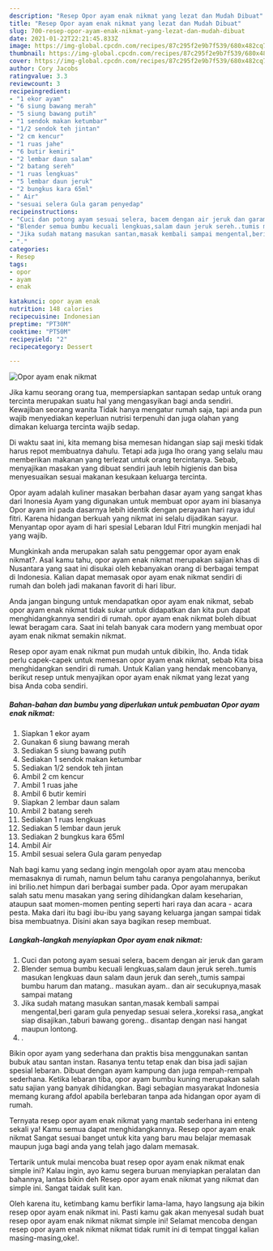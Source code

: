 ```yaml
---
description: "Resep Opor ayam enak nikmat yang lezat dan Mudah Dibuat"
title: "Resep Opor ayam enak nikmat yang lezat dan Mudah Dibuat"
slug: 700-resep-opor-ayam-enak-nikmat-yang-lezat-dan-mudah-dibuat
date: 2021-01-22T22:21:45.833Z
image: https://img-global.cpcdn.com/recipes/87c295f2e9b7f539/680x482cq70/opor-ayam-enak-nikmat-foto-resep-utama.jpg
thumbnail: https://img-global.cpcdn.com/recipes/87c295f2e9b7f539/680x482cq70/opor-ayam-enak-nikmat-foto-resep-utama.jpg
cover: https://img-global.cpcdn.com/recipes/87c295f2e9b7f539/680x482cq70/opor-ayam-enak-nikmat-foto-resep-utama.jpg
author: Cory Jacobs
ratingvalue: 3.3
reviewcount: 3
recipeingredient:
- "1 ekor ayam"
- "6 siung bawang merah"
- "5 siung bawang putih"
- "1 sendok makan ketumbar"
- "1/2 sendok teh jintan"
- "2 cm kencur"
- "1 ruas jahe"
- "6 butir kemiri"
- "2 lembar daun salam"
- "2 batang sereh"
- "1 ruas lengkuas"
- "5 lembar daun jeruk"
- "2 bungkus kara 65ml"
- " Air"
- "sesuai selera Gula garam penyedap"
recipeinstructions:
- "Cuci dan potong ayam sesuai selera, bacem dengan air jeruk dan garam"
- "Blender semua bumbu kecuali lengkuas,salam daun jeruk sereh..tumis masukan lengkuas daun salam daun jeruk dan sereh,,tumis sampai bumbu harum dan matang.. masukan ayam.. dan air secukupnya,masak sampai matang"
- "Jika sudah matang masukan santan,masak kembali sampai mengental,beri garam gula penyedap sesuai selera.,koreksi rasa,,angkat siap disajikan.,taburi bawang goreng.. disantap dengan nasi hangat maupun lontong."
- "."
categories:
- Resep
tags:
- opor
- ayam
- enak

katakunci: opor ayam enak 
nutrition: 148 calories
recipecuisine: Indonesian
preptime: "PT30M"
cooktime: "PT50M"
recipeyield: "2"
recipecategory: Dessert

---
```



![Opor ayam enak nikmat](https://img-global.cpcdn.com/recipes/87c295f2e9b7f539/680x482cq70/opor-ayam-enak-nikmat-foto-resep-utama.jpg)

Jika kamu seorang orang tua, mempersiapkan santapan sedap untuk orang tercinta merupakan suatu hal yang mengasyikan bagi anda sendiri. Kewajiban seorang  wanita Tidak hanya mengatur rumah saja, tapi anda pun wajib menyediakan keperluan nutrisi terpenuhi dan juga olahan yang dimakan keluarga tercinta wajib sedap.

Di waktu  saat ini, kita memang bisa memesan hidangan siap saji meski tidak harus repot membuatnya dahulu. Tetapi ada juga lho orang yang selalu mau memberikan makanan yang terlezat untuk orang tercintanya. Sebab, menyajikan masakan yang dibuat sendiri jauh lebih higienis dan bisa menyesuaikan sesuai makanan kesukaan keluarga tercinta. 

Opor ayam adalah kuliner masakan berbahan dasar ayam yang sangat khas dari Inonesia Ayam yang digunakan untuk membuat opor ayam ini biasanya Opor ayam ini pada dasarnya lebih identik dengan perayaan hari raya idul fitri. Karena hidangan berkuah yang nikmat ini selalu dijadikan sayur. Menyantap opor ayam di hari spesial Lebaran Idul Fitri mungkin menjadi hal yang wajib.

Mungkinkah anda merupakan salah satu penggemar opor ayam enak nikmat?. Asal kamu tahu, opor ayam enak nikmat merupakan sajian khas di Nusantara yang saat ini disukai oleh kebanyakan orang di berbagai tempat di Indonesia. Kalian dapat memasak opor ayam enak nikmat sendiri di rumah dan boleh jadi makanan favorit di hari libur.

Anda jangan bingung untuk mendapatkan opor ayam enak nikmat, sebab opor ayam enak nikmat tidak sukar untuk didapatkan dan kita pun dapat menghidangkannya sendiri di rumah. opor ayam enak nikmat boleh dibuat lewat beragam cara. Saat ini telah banyak cara modern yang membuat opor ayam enak nikmat semakin nikmat.

Resep opor ayam enak nikmat pun mudah untuk dibikin, lho. Anda tidak perlu capek-capek untuk memesan opor ayam enak nikmat, sebab Kita bisa menghidangkan sendiri di rumah. Untuk Kalian yang hendak mencobanya, berikut resep untuk menyajikan opor ayam enak nikmat yang lezat yang bisa Anda coba sendiri.

<!--inarticleads1-->

##### Bahan-bahan dan bumbu yang diperlukan untuk pembuatan Opor ayam enak nikmat:

1. Siapkan 1 ekor ayam
1. Gunakan 6 siung bawang merah
1. Sediakan 5 siung bawang putih
1. Sediakan 1 sendok makan ketumbar
1. Sediakan 1/2 sendok teh jintan
1. Ambil 2 cm kencur
1. Ambil 1 ruas jahe
1. Ambil 6 butir kemiri
1. Siapkan 2 lembar daun salam
1. Ambil 2 batang sereh
1. Sediakan 1 ruas lengkuas
1. Sediakan 5 lembar daun jeruk
1. Sediakan 2 bungkus kara 65ml
1. Ambil  Air
1. Ambil sesuai selera Gula garam penyedap


Nah bagi kamu yang sedang ingin mengolah opor ayam atau mencoba memasaknya di rumah, namun belum tahu caranya pengolahannya, berikut ini brilio.net himpun dari berbagai sumber pada. Opor ayam merupakan salah satu menu masakan yang sering dihidangkan dalam keseharian, ataupun saat momen-momen penting seperti hari raya dan acara - acara pesta. Maka dari itu bagi ibu-ibu yang sayang keluarga jangan sampai tidak bisa membuatnya. Disini akan saya bagikan resep membuat. 

<!--inarticleads2-->

##### Langkah-langkah menyiapkan Opor ayam enak nikmat:

1. Cuci dan potong ayam sesuai selera, bacem dengan air jeruk dan garam
1. Blender semua bumbu kecuali lengkuas,salam daun jeruk sereh..tumis masukan lengkuas daun salam daun jeruk dan sereh,,tumis sampai bumbu harum dan matang.. masukan ayam.. dan air secukupnya,masak sampai matang
1. Jika sudah matang masukan santan,masak kembali sampai mengental,beri garam gula penyedap sesuai selera.,koreksi rasa,,angkat siap disajikan.,taburi bawang goreng.. disantap dengan nasi hangat maupun lontong.
1. .


Bikin opor ayam yang sederhana dan praktis bisa menggunakan santan bubuk atau santan instan. Rasanya tentu tetap enak dan bisa jadi sajian spesial lebaran. Dibuat dengan ayam kampung dan juga rempah-rempah sederhana. Ketika lebaran tiba, opor ayam bumbu kuning merupakan salah satu sajian yang banyak dihidangkan. Bagi sebagian masyarakat Indonesia memang kurang afdol apabila berlebaran tanpa ada hidangan opor ayam di rumah. 

Ternyata resep opor ayam enak nikmat yang mantab sederhana ini enteng sekali ya! Kamu semua dapat menghidangkannya. Resep opor ayam enak nikmat Sangat sesuai banget untuk kita yang baru mau belajar memasak maupun juga bagi anda yang telah jago dalam memasak.

Tertarik untuk mulai mencoba buat resep opor ayam enak nikmat enak simple ini? Kalau ingin, ayo kamu segera buruan menyiapkan peralatan dan bahannya, lantas bikin deh Resep opor ayam enak nikmat yang nikmat dan simple ini. Sangat taidak sulit kan. 

Oleh karena itu, ketimbang kamu berfikir lama-lama, hayo langsung aja bikin resep opor ayam enak nikmat ini. Pasti kamu gak akan menyesal sudah buat resep opor ayam enak nikmat nikmat simple ini! Selamat mencoba dengan resep opor ayam enak nikmat nikmat tidak rumit ini di tempat tinggal kalian masing-masing,oke!.

